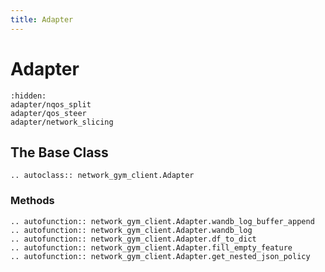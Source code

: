 ```yaml
---
title: Adapter
---
```


# Adapter

```{toctree}
:hidden:
adapter/nqos_split
adapter/qos_steer
adapter/network_slicing

```

## The Base Class

```{eval-rst}
.. autoclass:: network_gym_client.Adapter
```

### Methods

```{eval-rst}
.. autofunction:: network_gym_client.Adapter.wandb_log_buffer_append
.. autofunction:: network_gym_client.Adapter.wandb_log
.. autofunction:: network_gym_client.Adapter.df_to_dict
.. autofunction:: network_gym_client.Adapter.fill_empty_feature
.. autofunction:: network_gym_client.Adapter.get_nested_json_policy
```
